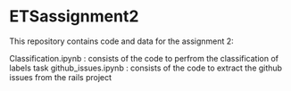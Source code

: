 # ETSassignment2
This repository contains code and data for the assignment 2:

Classification.ipynb : consists of the code to perfrom the classification of labels task
github_issues.ipynb : consists of the code to extract the github issues from the rails project
